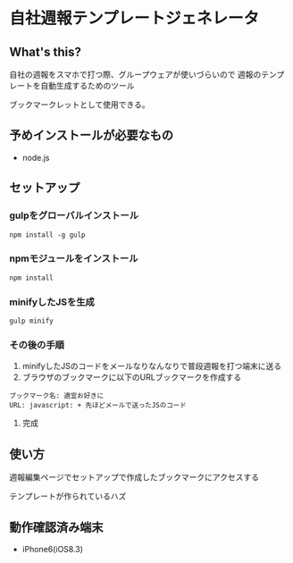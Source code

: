 # 自社週報テンプレートジェネレータ

## What's this?
自社の週報をスマホで打つ際、グループウェアが使いづらいので
週報のテンプレートを自動生成するためのツール

ブックマークレットとして使用できる。

## 予めインストールが必要なもの
 * node.js

## セットアップ

### gulpをグローバルインストール

```
npm install -g gulp
```

### npmモジュールをインストール

```
npm install
```

### minifyしたJSを生成

```
gulp minify
```

### その後の手順

1. minifyしたJSのコードをメールなりなんなりで普段週報を打つ端末に送る
1. ブラウザのブックマークに以下のURLブックマークを作成する

 ```
 ブックマーク名: 適宜お好きに
 URL: javascript: + 先ほどメールで送ったJSのコード
 ```

1. 完成

## 使い方
週報編集ページでセットアップで作成したブックマークにアクセスする

テンプレートが作られているハズ


## 動作確認済み端末

 * iPhone6(iOS8.3)

